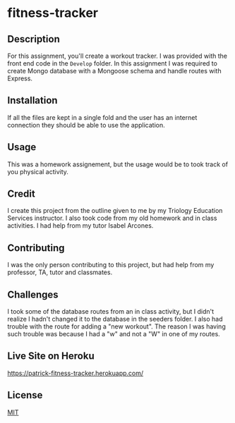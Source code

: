 # fitness-tracker
## Description 
For this assignment, you'll create a workout tracker. I was  provided with the front end code in the `Develop` folder. In this assignment I was required  to create Mongo database with a Mongoose schema and handle routes with Express.

## Installation 
If all the files are kept in a single fold and the user has an internet connection they should be able to use the application.  

## Usage
This was a homework assignement, but the usage would be to took track of you physical activity. 

## Credit
I  create this project from the outline given to me by my Triology Education Services instructor. I  also took code from my old homework and in class activities. I had help from my tutor Isabel Arcones.

## Contributing 
I was the only person contributing to this project, but  had help from my professor, TA, tutor and classmates. 

## Challenges
I took some of the database routes from an in class activity, but I didn't realize I hadn't changed it to the database in the seeders folder. I also had trouble with the route for adding a "new workout". The reason I was having such trouble was because I had a "w" and not a "W" in one of my routes.
  
## Live Site on Heroku
https://patrick-fitness-tracker.herokuapp.com/

## License
[MIT](https://choosealicense.com/licenses/mit/)